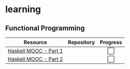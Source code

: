 # learning

## Functional Programming

| Resource      | Repository    | Progress | 
| ------------- | ------------- |:-------------:|
| [Haskell MOOC - Part 1](https://haskell.mooc.fi/part1) | | ⬜
| [Haskell MOOC - Part 2](https://haskell.mooc.fi/part2) | | ⬜
